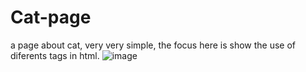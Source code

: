 # Cat-page
a page about cat, very very simple, the focus here is show the use of diferents tags in html.
![image](https://github.com/IsaIaS-devpro/Cat-page/assets/139881341/2377db12-acff-44bb-8310-71d002843241)
